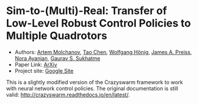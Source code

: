 # Sim-to-(Multi)-Real: Transfer of Low-Level Robust Control Policies to Multiple Quadrotors
- Authors: [Artem Molchanov](https://amolchanov86.github.io/), [Tao Chen](https://taochenosu.github.io/), [Wolfgang Hönig](http://act.usc.edu/group.html), [James A. Preiss](http://jpreiss.github.io/), [Nora Ayanian](https://viterbi-web.usc.edu/~ayanian/), [Gaurav S. Sukhatme](http://robotics.usc.edu/~gaurav/)
- Paper Link: [ArXiv](https://arxiv.org/abs/1903.04628)
- Project site: [Google Site](https://sites.google.com/view/sim-to-multi-quad)

This is a slightly modified version of the Crazyswarm framework to work with neural network control policies. The original documentation is still valid: http://crazyswarm.readthedocs.io/en/latest/.
